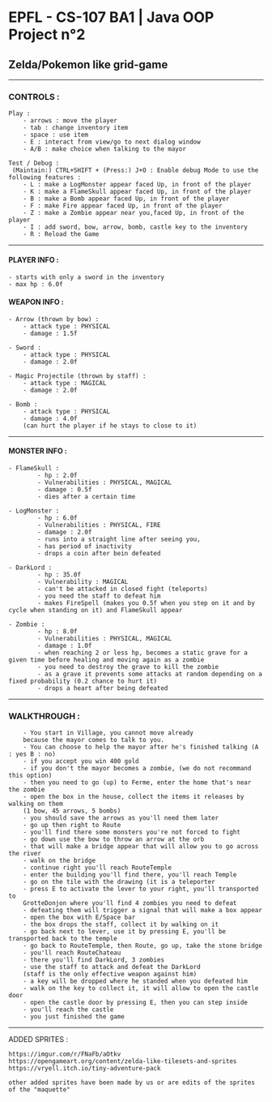# EPFL - CS-107 BA1 | Java OOP Project n°2
## Zelda/Pokemon like grid-game 

---

### CONTROLS :

	Play : 
	    - arrows : move the player
	    - tab : change inventory item
	    - space : use item
	    - E : interact from view/go to next dialog window
	    - A/B : make choice when talking to the mayor
	
	Test / Debug : 
	 (Maintain:) CTRL+SHIFT + (Press:) J+O : Enable debug Mode to use the following features :
	    - L : make a LogMonster appear faced Up, in front of the player
	    - K : make a FlameSkull appear faced Up, in front of the player
	    - B : make a Bomb appear faced Up, in front of the player
	    - F : make Fire appear faced Up, in front of the player
	    - Z : make a Zombie appear near you,faced Up, in front of the player
	    - I : add sword, bow, arrow, bomb, castle key to the inventory
	    - R : Reload the Game	
	    		
________________________________________________________________________________________________
	
#### PLAYER INFO :

    - starts with only a sword in the inventory
    - max hp : 6.0f
	 			
#### WEAPON INFO :

	- Arrow (thrown by bow) : 
        - attack type : PHYSICAL
        - damage : 1.5f
				  
	- Sword : 
        - attack type : PHYSICAL
	    - damage : 2.0f
		
	- Magic Projectile (thrown by staff) : 
	    - attack type : MAGICAL
	    - damage : 2.0f
	    
	- Bomb :
	    - attack type : PHYSICAL
	    - damage : 4.0f 
	    (can hurt the player if he stays to close to it)
			
											   
________________________________________________________________________________________________

#### MONSTER INFO :

    - FlameSkull : 
            - hp : 2.0f
	        - Vulnerabilities : PHYSICAL, MAGICAL
	        - damage : 0.5f
	        - dies after a certain time
					 
    - LogMonster :  
            - hp : 6.0f
	        - Vulnerabilities : PHYSICAL, FIRE
	        - damage : 2.0f
            - runs into a straight line after seeing you, 
	        - has period of inactivity
	        - drops a coin after bein defeated

	- DarkLord : 
	        - hp : 35.0f
            - Vulnerability : MAGICAL
            - can't be attacked in closed fight (teleports)
	        - you need the staff to defeat him
            - makes FireSpell (makes you 0.5f when you step on it and by cycle when standing on it) and FlameSkull appear
					 
	- Zombie : 
            - hp : 8.0f 
            - Vulnerabilities : PHYSICAL, MAGICAL
            - damage : 1.0f 
	        - when reaching 2 or less hp, becomes a static grave for a given time before healing and moving again as a zombie
	        - you need to destroy the grave to kill the zombie
            - as a grave it prevents some attacks at random depending on a fixed probability (0.2 chance to hurt it)
	        - drops a heart after being defeated
				   
________________________________________________________________________________________________

### WALKTHROUGH :

		- You start in Village, you cannot move already
		because the mayor comes to talk to you.
		- You can choose to help the mayor after he's finished talking (A : yes B : no)
		- if you accept you win 400 gold
		- if you don't the mayor becomes a zombie, (we do not recommand this option)
		- then you need to go (up) to Ferme, enter the home that's near the zombie
		- open the box in the house, collect the items it releases by walking on them
		(1 bow, 45 arrows, 5 bombs)
		- you should save the arrows as you'll need them later
		- go up then right to Route
		- you'll find there some monsters you're not forced to fight
		- go down use the bow to throw an arrow at the orb
		- that will make a bridge appear that will allow you to go across the river
		- walk on the bridge
		- continue right you'll reach RouteTemple
		- enter the building you'll find there, you'll reach Temple
		- go on the tile with the drawing (it is a teleporter
		- press E to activate the lever to your right, you'll transported to
		GrotteDonjon where you'll find 4 zombies you need to defeat
		- defeating them will trigger a signal that will make a box appear
		- open the box with E/Space bar
		- the box drops the staff, collect it by walking on it
		- go back next to lever, use it by pressing E, you'll be transported back to the temple
		- go back to RouteTemple, then Route, go up, take the stone bridge
		- you'll reach RouteChateau
		- there you'll find DarkLord, 3 zombies
		- use the staff to attack and defeat the DarkLord 
		(staff is the only effective weapon against him)
		- a key will be dropped where he standed when you defeated him
		- walk on the key to collect it, it will allow to open the castle door
		- open the castle door by pressing E, then you can step inside
		- you'll reach the castle
		- you just finished the game
		
________________________________________________________________________________________________
		
ADDED SPRITES :

	https://imgur.com/r/FNaFb/aOtkv
	https://opengameart.org/content/zelda-like-tilesets-and-sprites
	https://vryell.itch.io/tiny-adventure-pack
	
	other added sprites have been made by us or are edits of the sprites of the "maquette"
